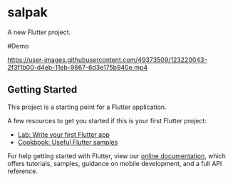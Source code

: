 # salpak

A new Flutter project.

#Demo


https://user-images.githubusercontent.com/49373509/123220043-2f3f1b00-d4eb-11eb-9667-6d3e175b940e.mp4




## Getting Started

This project is a starting point for a Flutter application.

A few resources to get you started if this is your first Flutter project:

- [Lab: Write your first Flutter app](https://flutter.dev/docs/get-started/codelab)
- [Cookbook: Useful Flutter samples](https://flutter.dev/docs/cookbook)

For help getting started with Flutter, view our
[online documentation](https://flutter.dev/docs), which offers tutorials,
samples, guidance on mobile development, and a full API reference.
